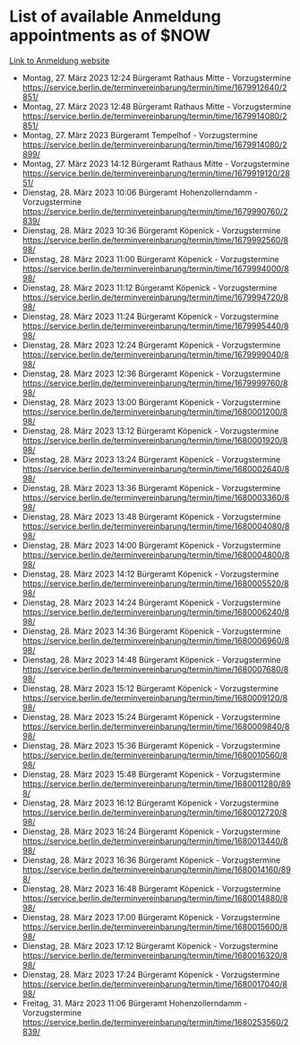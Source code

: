 # List of available Anmeldung appointments as of $NOW
[Link to Anmeldung website](https://service.berlin.de/terminvereinbarung/termin/tag.php?termin=1&anliegen[]=120686&dienstleisterlist=122210,122217,327316,122219,327312,122227,327314,122231,327346,122243,327348,122254,122252,329742,122260,329745,122262,329748,122271,327278,122273,327274,122277,327276,330436,122280,327294,122282,327290,122284,327292,122291,327270,122285,327266,122286,327264,122296,327268,150230,329760,122297,327286,122294,327284,122312,329763,122314,329775,122304,327330,122311,327334,122309,327332,317869,122281,327352,122279,329772,122283,122276,327324,122274,327326,122267,329766,122246,327318,122251,327320,122257,327322,122208,327298,122226,327300&herkunft=http%3A%2F%2Fservice.berlin.de%2Fdienstleistung%2F120686%2F)
- Montag, 27. März 2023 12:24 Bürgeramt Rathaus Mitte - Vorzugstermine https://service.berlin.de/terminvereinbarung/termin/time/1679912640/2851/
- Montag, 27. März 2023 12:48 Bürgeramt Rathaus Mitte - Vorzugstermine https://service.berlin.de/terminvereinbarung/termin/time/1679914080/2851/
- Montag, 27. März 2023  Bürgeramt Tempelhof - Vorzugstermine https://service.berlin.de/terminvereinbarung/termin/time/1679914080/2899/
- Montag, 27. März 2023 14:12 Bürgeramt Rathaus Mitte - Vorzugstermine https://service.berlin.de/terminvereinbarung/termin/time/1679919120/2851/
- Dienstag, 28. März 2023 10:06 Bürgeramt Hohenzollerndamm - Vorzugstermine https://service.berlin.de/terminvereinbarung/termin/time/1679990760/2839/
- Dienstag, 28. März 2023 10:36 Bürgeramt Köpenick - Vorzugstermine https://service.berlin.de/terminvereinbarung/termin/time/1679992560/898/
- Dienstag, 28. März 2023 11:00 Bürgeramt Köpenick - Vorzugstermine https://service.berlin.de/terminvereinbarung/termin/time/1679994000/898/
- Dienstag, 28. März 2023 11:12 Bürgeramt Köpenick - Vorzugstermine https://service.berlin.de/terminvereinbarung/termin/time/1679994720/898/
- Dienstag, 28. März 2023 11:24 Bürgeramt Köpenick - Vorzugstermine https://service.berlin.de/terminvereinbarung/termin/time/1679995440/898/
- Dienstag, 28. März 2023 12:24 Bürgeramt Köpenick - Vorzugstermine https://service.berlin.de/terminvereinbarung/termin/time/1679999040/898/
- Dienstag, 28. März 2023 12:36 Bürgeramt Köpenick - Vorzugstermine https://service.berlin.de/terminvereinbarung/termin/time/1679999760/898/
- Dienstag, 28. März 2023 13:00 Bürgeramt Köpenick - Vorzugstermine https://service.berlin.de/terminvereinbarung/termin/time/1680001200/898/
- Dienstag, 28. März 2023 13:12 Bürgeramt Köpenick - Vorzugstermine https://service.berlin.de/terminvereinbarung/termin/time/1680001920/898/
- Dienstag, 28. März 2023 13:24 Bürgeramt Köpenick - Vorzugstermine https://service.berlin.de/terminvereinbarung/termin/time/1680002640/898/
- Dienstag, 28. März 2023 13:36 Bürgeramt Köpenick - Vorzugstermine https://service.berlin.de/terminvereinbarung/termin/time/1680003360/898/
- Dienstag, 28. März 2023 13:48 Bürgeramt Köpenick - Vorzugstermine https://service.berlin.de/terminvereinbarung/termin/time/1680004080/898/
- Dienstag, 28. März 2023 14:00 Bürgeramt Köpenick - Vorzugstermine https://service.berlin.de/terminvereinbarung/termin/time/1680004800/898/
- Dienstag, 28. März 2023 14:12 Bürgeramt Köpenick - Vorzugstermine https://service.berlin.de/terminvereinbarung/termin/time/1680005520/898/
- Dienstag, 28. März 2023 14:24 Bürgeramt Köpenick - Vorzugstermine https://service.berlin.de/terminvereinbarung/termin/time/1680006240/898/
- Dienstag, 28. März 2023 14:36 Bürgeramt Köpenick - Vorzugstermine https://service.berlin.de/terminvereinbarung/termin/time/1680006960/898/
- Dienstag, 28. März 2023 14:48 Bürgeramt Köpenick - Vorzugstermine https://service.berlin.de/terminvereinbarung/termin/time/1680007680/898/
- Dienstag, 28. März 2023 15:12 Bürgeramt Köpenick - Vorzugstermine https://service.berlin.de/terminvereinbarung/termin/time/1680009120/898/
- Dienstag, 28. März 2023 15:24 Bürgeramt Köpenick - Vorzugstermine https://service.berlin.de/terminvereinbarung/termin/time/1680009840/898/
- Dienstag, 28. März 2023 15:36 Bürgeramt Köpenick - Vorzugstermine https://service.berlin.de/terminvereinbarung/termin/time/1680010560/898/
- Dienstag, 28. März 2023 15:48 Bürgeramt Köpenick - Vorzugstermine https://service.berlin.de/terminvereinbarung/termin/time/1680011280/898/
- Dienstag, 28. März 2023 16:12 Bürgeramt Köpenick - Vorzugstermine https://service.berlin.de/terminvereinbarung/termin/time/1680012720/898/
- Dienstag, 28. März 2023 16:24 Bürgeramt Köpenick - Vorzugstermine https://service.berlin.de/terminvereinbarung/termin/time/1680013440/898/
- Dienstag, 28. März 2023 16:36 Bürgeramt Köpenick - Vorzugstermine https://service.berlin.de/terminvereinbarung/termin/time/1680014160/898/
- Dienstag, 28. März 2023 16:48 Bürgeramt Köpenick - Vorzugstermine https://service.berlin.de/terminvereinbarung/termin/time/1680014880/898/
- Dienstag, 28. März 2023 17:00 Bürgeramt Köpenick - Vorzugstermine https://service.berlin.de/terminvereinbarung/termin/time/1680015600/898/
- Dienstag, 28. März 2023 17:12 Bürgeramt Köpenick - Vorzugstermine https://service.berlin.de/terminvereinbarung/termin/time/1680016320/898/
- Dienstag, 28. März 2023 17:24 Bürgeramt Köpenick - Vorzugstermine https://service.berlin.de/terminvereinbarung/termin/time/1680017040/898/
- Freitag, 31. März 2023 11:06 Bürgeramt Hohenzollerndamm - Vorzugstermine https://service.berlin.de/terminvereinbarung/termin/time/1680253560/2839/
